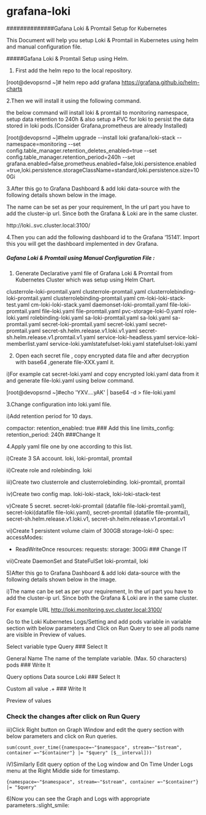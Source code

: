 # grafana-loki
##############Gafana Loki & Promtail Setup for Kubernetes

This Document will help you setup Loki & Promtail in Kubernetes using helm and manual configuration file.

 
#####Gafana Loki & Promtail Setup using Helm.

1. First add the helm repo to the local repository.


[root@devopsrnd ~]# helm repo add grafana https://grafana.github.io/helm-charts

2.Then we will install it using the following command.

the below command will install loki & promtail to monitoring namespace, setup data retention to 240h & also setup a PVC for loki to persist the data stored in loki pods.(Consider Grafana,prometheus are already Installed)


[root@devopsrnd ~]#helm upgrade --install loki grafana/loki-stack --namespace=monitoring --set config.table_manager.retention_deletes_enabled=true --set config.table_manager.retention_period=240h --set grafana.enabled=false,prometheus.enabled=false,loki.persistence.enabled=true,loki.persistence.storageClassName=standard,loki.persistence.size=100Gi

3.After this go to Grafana Dashboard & add loki data-source with the following details shown below in the image.

The name can be set as per your requirement, In the url part you have to add the cluster-ip url. Since both the Grafana & Loki are in the same cluster.

http://loki.<namespace>.svc.cluster.local:3100/


4.Then you can add the following dashboard id to the Grafana ‘15141’. Import this you will get the dashboard implemented in dev Grafana.

 
##### Gafana Loki & Promtail using Manual Configuration File :

1. Generate Declarative yaml file of Grafana Loki & Promtail from Kubernetes Cluster which was setup using Helm Chart.

clusterrole-loki-promtail.yaml
clusterrole-promtail.yaml
clusterrolebinding-loki-promtail.yaml
clusterrolebinding-promtail.yaml
cm-loki-loki-stack-test.yaml
cm-loki-loki-stack.yaml
daemonset-loki-promtail.yaml
file-loki-promtail.yaml
file-loki.yaml
file-promtail.yaml
pvc-storage-loki-0.yaml
role-loki.yaml
rolebinding-loki.yaml
sa-loki-promtail.yaml
sa-loki.yaml
sa-promtail.yaml
secret-loki-promtail.yaml
secret-loki.yaml
secret-promtail.yaml
secret-sh.helm.release.v1.loki.v1.yaml
secret-sh.helm.release.v1.promtail.v1.yaml
service-loki-headless.yaml
service-loki-memberlist.yaml
service-loki.yamlstatefulset-loki.yaml
statefulset-loki.yaml

2. Open  each secret file , copy encrypted data file and after decryption with base64 ,generate file-XXX.yaml  it.

 i)For example cat  secret-loki.yaml and copy encrypted loki.yaml data from it and generate file-loki.yaml using below command.


[root@devopsrnd ~]#echo 'YXV….yAK' | base64 -d > file-loki.yaml

3.Change configuration into loki.yaml file.

 i)Add retention period for 10 days.

compactor:
  retention_enabled: true ### Add this line
limits_config:
  retention_period: 240h ###Change It

4.Apply yaml file one by one according to this list.

i)Create 3 SA account.
loki, loki-promtail, promtail

ii)Create role and rolebinding.
loki

iii)Create two  clusterrole and clusterrolebinding.
loki-promtail, promtail

iv)Create two config map.
loki-loki-stack, loki-loki-stack-test

v)Create 5 secret.
secret-loki-promtail (datafile file-loki-promtail.yaml),  secret-loki(datafile file-loki.yaml),  secret-promtail (datafile file-promtail),  secret-sh.helm.release.v1.loki.v1, secret-sh.helm.release.v1.promtail.v1
 

vi)Create 1 persistent volume claim of 300GB
storage-loki-0
spec:
  accessModes:
  - ReadWriteOnce
  resources:
    requests:
      storage: 300Gi ### Change IT
 

vii)Create DaemonSet and StateFulSet
loki-promtail, loki
 

5)After this go to Grafana Dashboard & add loki data-source with the following details shown below in the image.

i)The name can be set as per your requirement, In the url part you have to add the cluster-ip url. Since both the Grafana & Loki are in the same cluster.


For example
URL http://loki.monitoring.svc.cluster.local:3100/

Go to the Loki Kubernetes Logs/Setting and add pods variable in variable section with below parameters and Click on Run Query to see all pods name are visible in Preview of values.


Select variable type
Query ### Select It

General
Name
The name of the template variable. (Max. 50 characters)
pods ### Write It

Query options
Data source
Loki ### Select It

Custom all value
.+ ### Write It

Preview of values
### Check the changes after click on Run Query
 

iii)Click Right button on Graph Window and edit the query section with below parameters and click on Run queries.



`sum(count_over_time({namespace=~"$namespace", stream=~"$stream", container =~"$container"} |= "$query" [$__interval]))
`
 

iV)Similarly Edit query option of the Log window and On Time Under Logs menu at the Right Middle side for timestamp.


`{namespace=~"$namespace", stream=~"$stream", container =~"$container"} |= "$query"
`

6)Now you can see the Graph and Logs with appropriate parameters.:slight_smile: 
